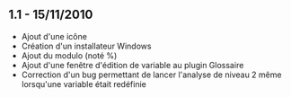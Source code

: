 ## 1.1 - 15/11/2010 ##
  * Ajout d'une icône
  * Création d'un installateur Windows
  * Ajout du modulo (noté %)
  * Ajout d'une fenêtre d'édition de variable au plugin Glossaire
  * Correction d'un bug permettant de lancer l'analyse de niveau 2 même lorsqu'une variable était redéfinie
